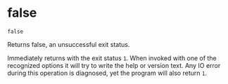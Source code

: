 # false

```
false
```

Returns false, an unsuccessful exit status.

Immediately returns with the exit status `1`. When invoked with one of the recognized options it
will try to write the help or version text. Any IO error during this operation is diagnosed, yet
the program will also return `1`.
